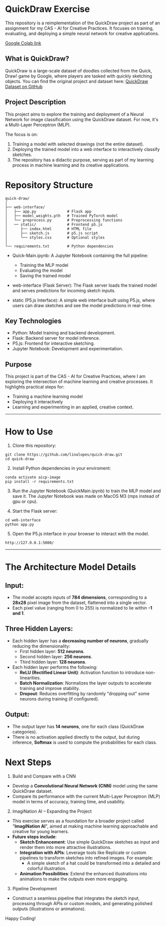 # QuickDraw Exercise
This repository is a reimplementation of the QuickDraw project as part of an assignment for my CAS - AI for Creative Practices. It focuses on training, evaluating, and deploying a simple neural network for creative applications.

[Google Colab link](https://colab.research.google.com/github/linalopes/quick-draw/blob/main/Quick-Main.ipynb)

## What is QuickDraw?
QuickDraw is a large-scale dataset of doodles collected from the Quick, Draw! game by Google, where players are tasked with quickly sketching objects. You can find the original project and dataset here:
[QuickDraw Dataset on GitHub](https://github.com/googlecreativelab/quickdraw-dataset)

## Project Description
This project aims to explore the training and deployment of a Neural Network for image classification using the QuickDraw dataset. For now, it's a Multi-Layer Perceptron (MLP).

The focus is on:

1. Training a model with selected drawings (not the entire dataset).
2. Deploying the trained model into a web interface to interactively classify sketches.
3. The repository has a didactic purpose, serving as part of my learning process in machine learning and its creative applications.

# Repository Structure

```
quick-draw/
│
├── web-interface/
│   ├── app.py              # Flask app
│   ├── model_weights.pth   # Trained PyTorch model
│   └── preprocess.py       # Preprocessing functions
│   ── static/              # Frontend p5.js
│      ├── index.html       # HTML file
│      ├── sketch.js        # p5.js script
│      └── styles.css       # Optional styles
│
└── requirements.txt        # Python dependencies

```

- Quick-Main.ipynb:
    A Jupyter Notebook containing the full pipeline:
    - Training the MLP model
    - Evaluating the model
    - Saving the trained model

- web-interface (Flask Server):
The Flask server loads the trained model and serves predictions for incoming sketch inputs.

- static (P5.js Interface):
A simple web interface built using P5.js, where users can draw sketches and see the model predictions in real-time.

## Key Technologies
- Python: Model training and backend development.
- Flask: Backend server for model inference.
- P5.js: Frontend for interactive sketching.
- Jupyter Notebook: Development and experimentation.

## Purpose
This project is part of the CAS - AI for Creative Practices, where I am exploring the intersection of machine learning and creative processes. It highlights practical steps for:

- Training a machine learning model
- Deploying it interactively
- Learning and experimenting in an applied, creative context.

---

# How to Use

1. Clone this repository:
```
git clone https://github.com/linalopes/quick-draw.git
cd quick-draw
```

2. Install Python dependencies in your enviroment:
```
conda activate aicp-image
pip install -r requirements.txt
```

3. Run the Jupyter Notebook (QuickMain.ipynb) to train the MLP model and save it. The Jupyter Notebook was made on MacOS M3 (mps instead of gpu or cpu).

4. Start the Flask server:
```
cd web-interface
python app.py
```


5. Open the P5.js interface in your browser to interact with the model.
```
http://127.0.0.1:5000/
```

---
# The Architecture Model Details

## Input:
- The model accepts inputs of **784 dimensions**, corresponding to a **28x28** pixel image from the dataset, flattened into a single vector.
- Each pixel value (ranging from 0 to 255) is normalized to lie within **-1 and 1**.

## Three Hidden Layers:
- Each hidden layer has a **decreasing number of neurons**, gradually reducing the dimensionality:
    - First hidden layer: **512 neurons**.
    - Second hidden layer: **256 neurons**.
    - Third hidden layer: **128 neurons**.
- Each hidden layer performs the following:
    - **ReLU (Rectified Linear Unit)**: Activation function to introduce non-linearities.
    - **Batch Normalization**: Normalizes the layer outputs to accelerate training and improve stability.
    - **Dropout**: Reduces overfitting by randomly "dropping out" some neurons during training (if configured).
## Output:
- The output layer has **14 neurons**, one for each class (QuickDraw categories).
- There is no activation applied directly to the output, but during inference, **Softmax** is used to compute the probabilities for each class.


# Next Steps

1. Build and Compare with a CNN

- Develop a **Convolutional Neural Network (CNN)** model using the same QuickDraw dataset.
- Compare its performance with the current Multi-Layer Perceptron (MLP) model in terms of accuracy, training time, and usability.

2. ImagiNation AI – Expanding the Project

- This exercise serves as a foundation for a broader project called "**ImagiNation AI**", aimed at making machine learning approachable and creative for young learners.
- **Future steps include**:
    - **Sketch Enhancement**: Use simple QuickDraw sketches as input and render them into more attractive illustrations.
    - **Integration with APIs**: Leverage tools like Replicate or custom pipelines to transform sketches into refined images. For example:
        - A simple sketch of a hat could be transformed into a detailed and colorful illustration.
    - **Animation Possibilities**: Extend the enhanced illustrations into animations to make the outputs even more engaging.

3. Pipeline Development

- Construct a seamless pipeline that integrates the sketch input, processing through APIs or custom models, and generating polished outputs (illustrations or animations).

Happy Coding!